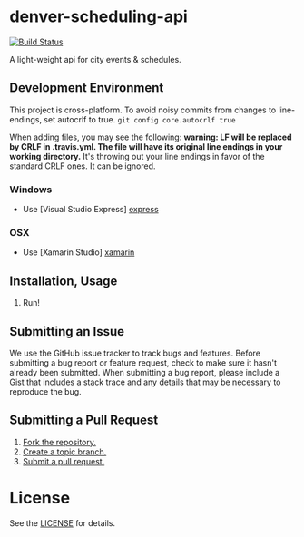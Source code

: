 denver-scheduling-api
=====================

[![Build Status](https://travis-ci.org/codeforamerica/denver-scheduling-api.png?branch=master)](https://travis-ci.org/codeforamerica/denver-sceduling-api)

A light-weight api for city events &amp; schedules.

## Development Environment

This project is cross-platform. To avoid noisy commits from changes to line-endings, set autocrlf to true. 
`git config core.autocrlf true` 

When adding files, you may see the following: **warning: LF will be replaced by CRLF in .travis.yml. The file will have its original line endings in your working directory.** It's throwing out your line endings in favor of the standard CRLF ones. It can be ignored.

### Windows
* Use [Visual Studio Express] [express]

### OSX
* Use [Xamarin Studio] [xamarin]

[express]: http://www.microsoft.com/en-us/download/details.aspx?id=34673
[xamarin]: http://xamarin.com/download

## Installation, Usage

1. Run!


## Submitting an Issue
We use the GitHub issue tracker to track bugs and features. Before submitting a bug report or feature request, check to make sure it hasn't already been submitted. When submitting a bug report, please include a [Gist][] that includes a stack trace and any details that may be necessary to reproduce the bug.

[gist]: https://gist.github.com/

## Submitting a Pull Request
1. [Fork the repository.][fork]
2. [Create a topic branch.][branch]
3. [Submit a pull request.][pr]

[fork]: http://help.github.com/fork-a-repo/
[branch]: http://learn.github.com/p/branching.html
[pr]: http://help.github.com/send-pull-requests/

# License
See the [LICENSE][] for details.

[license]: https://github.com/codeforamerica/denver-scheduling-api/blob/master/LICENSE
